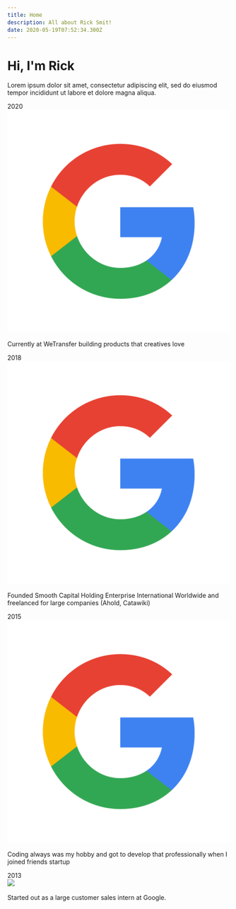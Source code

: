 ```yaml
---
title: Home
description: All about Rick Smit!
date: 2020-05-19T07:52:34.300Z
---
```


# Hi, I'm Rick

Lorem ipsum dolor sit amet, consectetur adipiscing elit, sed do eiusmod tempor incididunt ut labore et dolore magna aliqua.

<div class="updates">
  <div class="update">
    <div class="line"></div>
    <aside class="timestamp">2020</aside>
    <main class="info">
      <img src="/static/images/uploads/google-logo.png">
      <p>Currently at WeTransfer building products that creatives love</p>
    </main>
  </div>
  <div class="update">
    <div class="line"></div>
    <aside class="timestamp">2018</aside>
    <main class="info">
      <img src="/static/images/uploads/google-logo.png">
    <p>Founded Smooth Capital Holding Enterprise International Worldwide and freelanced for large companies (Ahold, Catawiki)</p>
    </main>
  </div>
  <div class="update">
    <div class="line"></div>
    <aside class="timestamp">2015</aside>
    <main class="info">
      <img src="/static/images/uploads/google-logo.png">
    <p>Coding always was my hobby and got to develop that professionally when I joined friends startup</p>
    </main>
  </div>
  <div class="update">
    <aside class="timestamp">2013</aside>
    <main class="info">
      <img src="images/google-logo.png">
    <p>Started out as a large customer sales intern at Google.</p>
    </main>
  </div>

</div>
